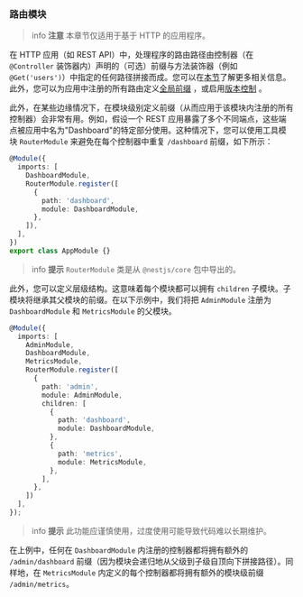 ### 路由模块

> info **注意** 本章节仅适用于基于 HTTP 的应用程序。

在 HTTP 应用（如 REST API）中，处理程序的路由路径由控制器（在 `@Controller` 装饰器内）声明的（可选）前缀与方法装饰器（例如 `@Get('users')`）中指定的任何路径拼接而成。您可以在[本节](/controllers#routing)了解更多相关信息。此外，您可以为应用中注册的所有路由定义[全局前缀](/faq/global-prefix) ，或启用[版本控制](/techniques/versioning) 。

此外，在某些边缘情况下，在模块级别定义前缀（从而应用于该模块内注册的所有控制器）会非常有用。例如，假设一个 REST 应用暴露了多个不同端点，这些端点被应用中名为"Dashboard"的特定部分使用。这种情况下，您可以使用工具模块 `RouterModule` 来避免在每个控制器中重复 `/dashboard` 前缀，如下所示：

```typescript
@Module({
  imports: [
    DashboardModule,
    RouterModule.register([
      {
        path: 'dashboard',
        module: DashboardModule,
      },
    ]),
  ],
})
export class AppModule {}
```

> info **提示** `RouterModule` 类是从 `@nestjs/core` 包中导出的。

此外，您可以定义层级结构。这意味着每个模块都可以拥有 `children` 子模块。子模块将继承其父模块的前缀。在以下示例中，我们将把 `AdminModule` 注册为 `DashboardModule` 和 `MetricsModule` 的父模块。

```typescript
@Module({
  imports: [
    AdminModule,
    DashboardModule,
    MetricsModule,
    RouterModule.register([
      {
        path: 'admin',
        module: AdminModule,
        children: [
          {
            path: 'dashboard',
            module: DashboardModule,
          },
          {
            path: 'metrics',
            module: MetricsModule,
          },
        ],
      },
    ])
  ],
});
```

> info **提示** 此功能应谨慎使用，过度使用可能导致代码难以长期维护。

在上例中，任何在 `DashboardModule` 内注册的控制器都将拥有额外的 `/admin/dashboard` 前缀（因为模块会递归地从父级到子级自顶向下拼接路径）。同样地，在 `MetricsModule` 内定义的每个控制器都将拥有额外的模块级前缀 `/admin/metrics`。
